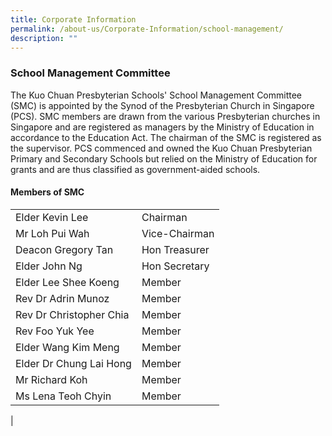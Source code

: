 ```yaml
---
title: Corporate Information
permalink: /about-us/Corporate-Information/school-management/
description: ""
---
```

### **School Management Committee**

The Kuo Chuan Presbyterian Schools' School Management Committee (SMC) is appointed by the Synod of the Presbyterian Church in Singapore (PCS). SMC members are drawn from the various Presbyterian churches in Singapore and are registered as managers by the Ministry of Education in accordance to the Education Act. The chairman of the SMC is registered as the supervisor. PCS commenced and owned the Kuo Chuan Presbyterian Primary and Secondary Schools but relied on the Ministry of Education for grants and are thus classified as government-aided schools.

#### **Members of SMC**

|||
|---|---|
| Elder Kevin Lee | Chairman |
| Mr Loh Pui Wah | Vice-Chairman |
| Deacon Gregory Tan | Hon Treasurer |
| Elder John Ng  | Hon Secretary |
| Elder Lee Shee Koeng | Member  |
| Rev Dr Adrin Munoz | Member |
| Rev Dr Christopher Chia | Member |
| Rev Foo Yuk Yee | Member |
| Elder Wang Kim Meng | Member |
| Elder Dr Chung Lai Hong | Member |
| Mr Richard Koh | Member |
| Ms Lena Teoh Chyin | Member |
|